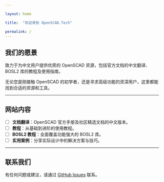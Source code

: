 ```yaml
---

layout: home

title:  "欢迎来到 OpenSCAD.Tech"

permalink: /
---
```


## 我们的愿景  
致力于为中文用户提供优质的 OpenSCAD 资源，包括官方文档的中文翻译、BOSL2 库的教程及使用指南。  

无论您是刚接触 OpenSCAD 的初学者，还是寻求高级功能的资深用户，这里都能找到合适的资源和工具。  

---

## 网站内容  
- [ ]  **文档翻译**：OpenSCAD 官方手册及社区精选文档的中文版本。  
- [ ]  **教程**：从基础到进阶的使用教程。  
- [ ]  **BOSL2 教程**：全面覆盖功能强大的 BOSL2 库。  
- [ ]  **实用案例**：分享实际设计中的解决方案与技巧。  

---

## 联系我们  
有任何问题或建议，请通过 [GitHub Issues](https://github.com/openscad-cn/openscad-cn.github.io/issues) 联系。  
